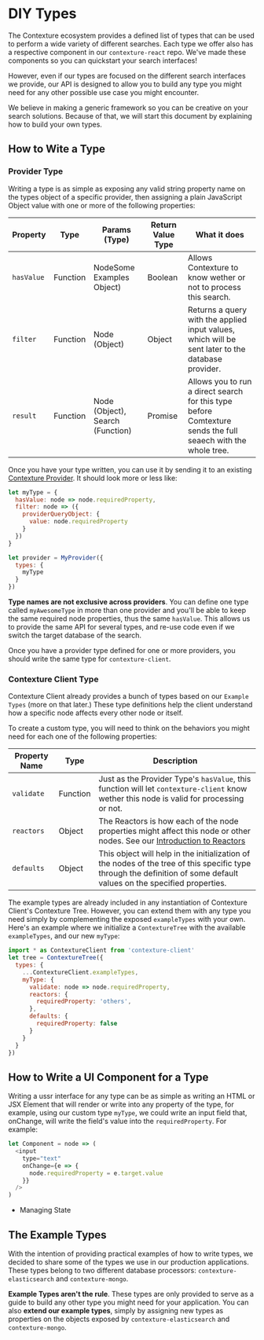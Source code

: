 ﻿# DIY Types

The Contexture ecosystem provides a defined list of types that can be
used to perform a wide variety of different searches. Each type we
offer also has a respective component in our `contexture-react` repo.
We've made these components so you can quickstart your search interfaces!

However, even if our types are focused on the different search interfaces
we provide, our API is designed to allow you to build any type you might need
for any other possible use case you might encounter.

We believe in making a generic framework so you can be creative on your
search solutions. Because of that, we will start this document by explaining
how to build your own types.

## How to Wite a Type

### Provider Type

Writing a type is as simple as exposing any valid string property name
on the types object of a specific provider, then assigning a plain
JavaScript Object value with one or more of the following properties:

| Property | Type | Params (Type) | Return Value Type | What it does |
| --- | --- | --- | --- | --- |
| `hasValue` | Function | NodeSome Examples Object) | Boolean | Allows Contexture to know wether or not to process this search. |
| `filter` | Function | Node (Object) | Object | Returns a query with the applied input values, which will be sent later to the database provider. |
| `result` | Function | Node (Object), Search (Function) | Promise | Allows you to run a direct search for this type before Comtexture sends the full seaech with the whole tree. |

Once you have your type written, you can use it by sending it to an
existing [Contexture Provider](#TODO). It should look more or less
like:

```javascript
let myType = {
  hasValue: node => node.requiredProperty,
  filter: node => ({
    providerQueryObject: {
      value: node.requiredProperty
    }
  })
}

let provider = MyProvider({
  types: {
    myType
  }
})
```

**Type names are not exclusive across providers**. You can define one
type called `myAwesomeType` in more than one provider and you'll be
able to keep the same required node properties, thus the same
`hasValue`. This allows us to provide the same API for several types,
and re-use code even if we switch the target database of the search.

Once you have a provider type defined for one or more providers, you
should write the same type for `contexture-client`.

### Contexture Client Type

Contexture Client already provides a bunch of types based on our
`Example Types` (more on that later.) These type definitions help
the client understand how a specific node affects every other node or
itself.

To create a custom type, you will need to think on the behaviors you
might need for each one of the following properties:

| Property Name | Type | Description |
| --- | --- | --- |
| `validate` | Function | Just as the Provider Type's `hasValue`, this function will let `contexture-client` know wether this node is valid for processing or not. |
| `reactors` | Object | The Reactors is how each of the node properties might affect this node or other nodes. See our [Introduction to Reactors]() |
| `defaults` | Object | This object will help in the initialization of the nodes of the tree of this specific type through the definition of some default values on the specified properties. |

The example types are already included in any instantiation
of Contexture Client's Contexture Tree. However, you can extend them
with any type you need simply by complementing the exposed
`exampleTypes` with your own. Here's an example where we initialize
a `ContextureTree` with the available `exampleTypes`, and our new `myType`:

```javascript
import * as ContextureClient from 'contexture-client'
let tree = ContextureTree({
  types: {
    ...ContextureClient.exampleTypes,
    myType: {
      validate: node => node.requiredProperty,
      reactors: {
        requiredProperty: 'others',
      },
      defaults: {
        requiredProperty: false
      }
    }
  }
})
```

## How to Write a UI Component for a Type

Writing a ussr interface for any type can be as simple as writing an
HTML or JSX Element that will render or write into any property of the
type, for example, using our custom type `myType`, we could write an
input field that, onChange, will write the field's value into the
`requiredProperty`. For example:

```javascript
let Component = node => (
  <input
    type="text"
    onChange={e => {
      node.requiredProperty = e.target.value
    }}
  />
)
```

- Managing State

## The Example Types

With the intention of providing practical examples of how to write
types, we decided to share some of the types we use in our production
applications. These types belong to two different database processors:
`contexture-elasticsearch` and `contexture-mongo`.

**Example Types aren't the rule**. These types are only provided to
serve as a guide to build any other type you might need for your
application. You can also **extend our example types**, simply by
assigning new types as properties on the objects exposed by
`contexture-elasticsearch` and `contexture-mongo`.
